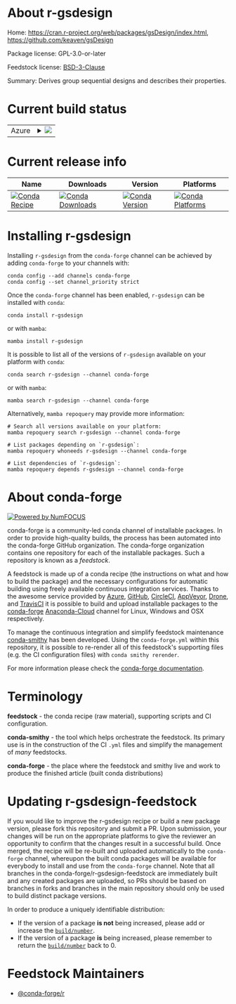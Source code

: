 About r-gsdesign
================

Home: https://cran.r-project.org/web/packages/gsDesign/index.html, https://github.com/keaven/gsDesign

Package license: GPL-3.0-or-later

Feedstock license: [BSD-3-Clause](https://github.com/conda-forge/r-gsdesign-feedstock/blob/main/LICENSE.txt)

Summary: Derives group sequential designs and describes their properties.

Current build status
====================


<table>
    
  <tr>
    <td>Azure</td>
    <td>
      <details>
        <summary>
          <a href="https://dev.azure.com/conda-forge/feedstock-builds/_build/latest?definitionId=11992&branchName=main">
            <img src="https://dev.azure.com/conda-forge/feedstock-builds/_apis/build/status/r-gsdesign-feedstock?branchName=main">
          </a>
        </summary>
        <table>
          <thead><tr><th>Variant</th><th>Status</th></tr></thead>
          <tbody><tr>
              <td>linux_64_r_base4.0</td>
              <td>
                <a href="https://dev.azure.com/conda-forge/feedstock-builds/_build/latest?definitionId=11992&branchName=main">
                  <img src="https://dev.azure.com/conda-forge/feedstock-builds/_apis/build/status/r-gsdesign-feedstock?branchName=main&jobName=linux&configuration=linux_64_r_base4.0" alt="variant">
                </a>
              </td>
            </tr><tr>
              <td>linux_64_r_base4.1</td>
              <td>
                <a href="https://dev.azure.com/conda-forge/feedstock-builds/_build/latest?definitionId=11992&branchName=main">
                  <img src="https://dev.azure.com/conda-forge/feedstock-builds/_apis/build/status/r-gsdesign-feedstock?branchName=main&jobName=linux&configuration=linux_64_r_base4.1" alt="variant">
                </a>
              </td>
            </tr><tr>
              <td>osx_64_r_base4.0</td>
              <td>
                <a href="https://dev.azure.com/conda-forge/feedstock-builds/_build/latest?definitionId=11992&branchName=main">
                  <img src="https://dev.azure.com/conda-forge/feedstock-builds/_apis/build/status/r-gsdesign-feedstock?branchName=main&jobName=osx&configuration=osx_64_r_base4.0" alt="variant">
                </a>
              </td>
            </tr><tr>
              <td>osx_64_r_base4.1</td>
              <td>
                <a href="https://dev.azure.com/conda-forge/feedstock-builds/_build/latest?definitionId=11992&branchName=main">
                  <img src="https://dev.azure.com/conda-forge/feedstock-builds/_apis/build/status/r-gsdesign-feedstock?branchName=main&jobName=osx&configuration=osx_64_r_base4.1" alt="variant">
                </a>
              </td>
            </tr><tr>
              <td>win_64_r_base4.0</td>
              <td>
                <a href="https://dev.azure.com/conda-forge/feedstock-builds/_build/latest?definitionId=11992&branchName=main">
                  <img src="https://dev.azure.com/conda-forge/feedstock-builds/_apis/build/status/r-gsdesign-feedstock?branchName=main&jobName=win&configuration=win_64_r_base4.0" alt="variant">
                </a>
              </td>
            </tr><tr>
              <td>win_64_r_base4.1</td>
              <td>
                <a href="https://dev.azure.com/conda-forge/feedstock-builds/_build/latest?definitionId=11992&branchName=main">
                  <img src="https://dev.azure.com/conda-forge/feedstock-builds/_apis/build/status/r-gsdesign-feedstock?branchName=main&jobName=win&configuration=win_64_r_base4.1" alt="variant">
                </a>
              </td>
            </tr>
          </tbody>
        </table>
      </details>
    </td>
  </tr>
</table>

Current release info
====================

| Name | Downloads | Version | Platforms |
| --- | --- | --- | --- |
| [![Conda Recipe](https://img.shields.io/badge/recipe-r--gsdesign-green.svg)](https://anaconda.org/conda-forge/r-gsdesign) | [![Conda Downloads](https://img.shields.io/conda/dn/conda-forge/r-gsdesign.svg)](https://anaconda.org/conda-forge/r-gsdesign) | [![Conda Version](https://img.shields.io/conda/vn/conda-forge/r-gsdesign.svg)](https://anaconda.org/conda-forge/r-gsdesign) | [![Conda Platforms](https://img.shields.io/conda/pn/conda-forge/r-gsdesign.svg)](https://anaconda.org/conda-forge/r-gsdesign) |

Installing r-gsdesign
=====================

Installing `r-gsdesign` from the `conda-forge` channel can be achieved by adding `conda-forge` to your channels with:

```
conda config --add channels conda-forge
conda config --set channel_priority strict
```

Once the `conda-forge` channel has been enabled, `r-gsdesign` can be installed with `conda`:

```
conda install r-gsdesign
```

or with `mamba`:

```
mamba install r-gsdesign
```

It is possible to list all of the versions of `r-gsdesign` available on your platform with `conda`:

```
conda search r-gsdesign --channel conda-forge
```

or with `mamba`:

```
mamba search r-gsdesign --channel conda-forge
```

Alternatively, `mamba repoquery` may provide more information:

```
# Search all versions available on your platform:
mamba repoquery search r-gsdesign --channel conda-forge

# List packages depending on `r-gsdesign`:
mamba repoquery whoneeds r-gsdesign --channel conda-forge

# List dependencies of `r-gsdesign`:
mamba repoquery depends r-gsdesign --channel conda-forge
```


About conda-forge
=================

[![Powered by
NumFOCUS](https://img.shields.io/badge/powered%20by-NumFOCUS-orange.svg?style=flat&colorA=E1523D&colorB=007D8A)](https://numfocus.org)

conda-forge is a community-led conda channel of installable packages.
In order to provide high-quality builds, the process has been automated into the
conda-forge GitHub organization. The conda-forge organization contains one repository
for each of the installable packages. Such a repository is known as a *feedstock*.

A feedstock is made up of a conda recipe (the instructions on what and how to build
the package) and the necessary configurations for automatic building using freely
available continuous integration services. Thanks to the awesome service provided by
[Azure](https://azure.microsoft.com/en-us/services/devops/), [GitHub](https://github.com/),
[CircleCI](https://circleci.com/), [AppVeyor](https://www.appveyor.com/),
[Drone](https://cloud.drone.io/welcome), and [TravisCI](https://travis-ci.com/)
it is possible to build and upload installable packages to the
[conda-forge](https://anaconda.org/conda-forge) [Anaconda-Cloud](https://anaconda.org/)
channel for Linux, Windows and OSX respectively.

To manage the continuous integration and simplify feedstock maintenance
[conda-smithy](https://github.com/conda-forge/conda-smithy) has been developed.
Using the ``conda-forge.yml`` within this repository, it is possible to re-render all of
this feedstock's supporting files (e.g. the CI configuration files) with ``conda smithy rerender``.

For more information please check the [conda-forge documentation](https://conda-forge.org/docs/).

Terminology
===========

**feedstock** - the conda recipe (raw material), supporting scripts and CI configuration.

**conda-smithy** - the tool which helps orchestrate the feedstock.
                   Its primary use is in the construction of the CI ``.yml`` files
                   and simplify the management of *many* feedstocks.

**conda-forge** - the place where the feedstock and smithy live and work to
                  produce the finished article (built conda distributions)


Updating r-gsdesign-feedstock
=============================

If you would like to improve the r-gsdesign recipe or build a new
package version, please fork this repository and submit a PR. Upon submission,
your changes will be run on the appropriate platforms to give the reviewer an
opportunity to confirm that the changes result in a successful build. Once
merged, the recipe will be re-built and uploaded automatically to the
`conda-forge` channel, whereupon the built conda packages will be available for
everybody to install and use from the `conda-forge` channel.
Note that all branches in the conda-forge/r-gsdesign-feedstock are
immediately built and any created packages are uploaded, so PRs should be based
on branches in forks and branches in the main repository should only be used to
build distinct package versions.

In order to produce a uniquely identifiable distribution:
 * If the version of a package **is not** being increased, please add or increase
   the [``build/number``](https://docs.conda.io/projects/conda-build/en/latest/resources/define-metadata.html#build-number-and-string).
 * If the version of a package **is** being increased, please remember to return
   the [``build/number``](https://docs.conda.io/projects/conda-build/en/latest/resources/define-metadata.html#build-number-and-string)
   back to 0.

Feedstock Maintainers
=====================

* [@conda-forge/r](https://github.com/conda-forge/r/)

